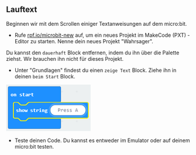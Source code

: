 ## Lauftext

Beginnen wir mit dem Scrollen einiger Textanweisungen auf dem micro:bit.

+ Rufe <a href="https://rpf.io/microbit-new" target="_blank">rpf.io/microbit-new</a> auf, um ein neues Projekt im MakeCode (PXT) -Editor zu starten. Nenne dein neues Projekt "Wahrsager".

Du kannst den `dauerhaft` Block entfernen, indem du ihn über die Palette ziehst. Wir brauchen ihn nicht für dieses Projekt.

+ Unter "Grundlagen" findest du einen `zeige Text` Block. Ziehe ihn in deinen `beim Start` Block.

![screenshot](images/fortune-press-a.png)

+ Teste deinen Code. Du kannst es entweder im Emulator oder auf deinem micro:bit testen.